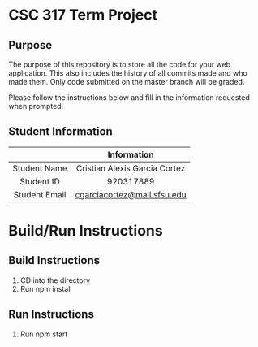 # CSC 317 Term Project

## Purpose

The purpose of this repository is to store all the code for your web application. This also includes the history of all commits made and who made them. Only code submitted on the master branch will be graded.

Please follow the instructions below and fill in the information requested when prompted.

## Student Information

|               | Information   |
|:-------------:|:-------------:|
| Student Name  | Cristian Alexis Garcia Cortez |
| Student ID    | 920317889     |
| Student Email | cgarciacortez@mail.sfsu.edu   |



# Build/Run Instructions

## Build Instructions
1. CD into the directory
2. Run npm install

## Run Instructions
1. Run npm start
